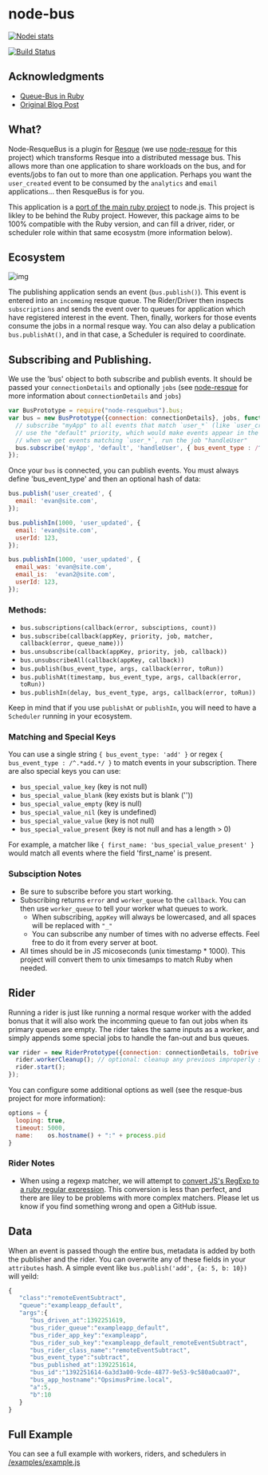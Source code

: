 # node-bus

[![Nodei stats](https://nodei.co/npm/node-resquebus.png?downloads=true)](https://npmjs.org/package/node-resquebus)

[![Build Status](https://travis-ci.org/taskrabbit/node-resquebus.png?branch=master)](https://travis-ci.org/taskrabbit/node-resquebus)

## Acknowledgments
- [Queue-Bus in Ruby](https://github.com/queue-bus/queue-bus)
- [Original Blog Post](http://tech.taskrabbit.com/blog/2013/09/28/resque-bus/)

## What?

Node-ResqueBus is a plugin for [Resque](https://github.com/resque/resque) (we use [node-resque](https://github.com/taskrabbit/node-resque) for this project) which transforms Resque into a distributed message bus.  This allows more than one application to share workloads on the bus, and for events/jobs to fan out to more than one application.  Perhaps you want the `user_created` event to be consumed by the `analytics` and `email` applications... then ResqueBus is for you.

This application is a [port of the main ruby project](https://github.com/queue-bus/queue-bus) to node.js.  This project is likley to be behind the Ruby project.  However, this package aims to be 100% compatible with the Ruby version, and can fill a driver, rider, or scheduler role within that same ecosystm (more information below).

## Ecosystem

![img](https://raw.github.com/taskrabbit/node-resquebus/master/doc/data_flow.jpg)

The publishing application sends an event (`bus.publish()`).  This event is entered into an `incomming` resque queue.  The Rider/Driver then inspects `subscriptions` and sends the event over to queues for application which have registered interest in the event.  Then, finally, workers for those events consume the jobs in a normal resque way.  You can also delay a publication `bus.publishAt()`, and in that case, a Scheduler is required to coordinate.

## Subscribing and Publishing.

We use the 'bus' object to both subscribe and publish events.  It should be passed your `connectionDetails` and optionally `jobs` (see [node-resque](https://github.com/taskrabbit/node-resque) for more information about `connectionDetails` and `jobs`)

```javascript
var BusPrototype = require("node-resquebus").bus;
var bus = new BusPrototype({connection: connectionDetails}, jobs, function(err){
  // subscribe "myApp" to all events that match `user_*` (like `user_created`, `user_updated`, etc)
  // use the "default" priority, which would make events appear in the "myapp_default" queue in resque
  // when we get events matching `user_*`, run the job "handleUser"
  bus.subscribe('myApp', 'default', 'handleUser', { bus_event_type : /^user_.*/ });
});
```

Once your `bus` is connected, you can publish events.  You must always define 'bus_event_type' and then an optional hash of data:

```javascript
bus.publish('user_created', {
  email: 'evan@site.com',
});

bus.publishIn(1000, 'user_updated', {
  email: 'evan@site.com',
  userId: 123,
});

bus.publishIn(1000, 'user_updated', {
  email_was: 'evan@site.com',
  email_is:  'evan2@site.com',
  userId: 123,
});
```
### Methods:

- `bus.subscriptions(callback(error, subsciptions, count))`
- `bus.subscribe(callback(appKey, priority, job, matcher, callback(error, queue_name)))`
- `bus.unsubscribe(callback(appKey, priority, job, callback))`
- `bus.unsubscribeAll(callback(appKey, callback))`
- `bus.publish(bus_event_type, args, callback(error, toRun))`
- `bus.publishAt(timestamp, bus_event_type, args, callback(error, toRun))`
- `bus.publishIn(delay, bus_event_type, args, callback(error, toRun))`

Keep in mind that if you use `publishAt` or `publishIn`, you will need to have a `Scheduler` running in your ecosystem.

### Matching and Special Keys

You can use a single string `{ bus_event_type: 'add' }` or regex `{ bus_event_type : /^.*add.*/ }` to match events in your subscription.  There are also special keys you can use:

- `bus_special_value_key`     (key is not null)
- `bus_special_value_blank`   (key exists but is blank (''))
- `bus_special_value_empty`   (key is null)
- `bus_special_value_nil`     (key is undefined)
- `bus_special_value_value`   (key is not null)
- `bus_special_value_present` (key is not null and has a length > 0)

For example, a matcher like `{ first_name: 'bus_special_value_present' }` would match all events where the field 'first_name' is present.

### Subsciption Notes

- Be sure to subscribe before you start working.
- Subscribing returns `error` and `worker_queue` to the `callback`.  You can then use `worker_queue` to tell your worker what queues to work.
  - When subscribing, `appKey` will always be lowercased, and all spaces will be replaced with `"_"`
  - You can subscribe any number of times with no adverse effects.  Feel free to do it from every server at boot.
- All times should be in JS micoseconds (unix timestamp * 1000).  This project will convert them to unix timesamps to match Ruby when needed.  

## Rider

Running a rider is just like running a normal resque worker with the added bonus that it will also work the incomming queue to fan out jobs when its primary queues are empty.  The rider takes the same inputs as a worker, and simply appends some special jobs to handle the fan-out and bus queues.

```javascript
var rider = new RiderPrototype({connection: connectionDetails, toDrive: true}, jobs, function(){
  rider.workerCleanup(); // optional: cleanup any previous improperly shutdown workers
  rider.start();
});
```
You can configure some additional options as well (see the resque-bus project for more information):

```javascript
options = {
  looping: true,
  timeout: 5000,
  name:    os.hostname() + ":" + process.pid
}
```

### Rider Notes

- When using a regexp matcher, we will attempt to [convert JS's RegExp to a ruby regular expression](https://github.com/queue-bus/node-bus/blob/master/lib/sections/utils.js#L28-L84).  This conversion is less than perfect, and there are liley to be problems with more complex matchers.  Please let us know if you find something wrong and open a GitHub issue.

## Data

When an event is passed though the entire bus, metadata is added by both the publisher and the rider. You can overwrite any of these fields in your `attributes` hash.  A simple event like `bus.publish('add', {a: 5, b: 10})` will yeild:

```javascript
{
   "class":"remoteEventSubtract",
   "queue":"exampleapp_default",
   "args":{
      "bus_driven_at":1392251619,
      "bus_rider_queue":"exampleapp_default",
      "bus_rider_app_key":"exampleapp",
      "bus_rider_sub_key":"exampleapp_default_remoteEventSubtract",
      "bus_rider_class_name":"remoteEventSubtract",
      "bus_event_type":"subtract",
      "bus_published_at":1392251614,
      "bus_id":"1392251614-6a3d3a00-9cde-4877-9e53-9c580a0caa07",
      "bus_app_hostname":"OpsimusPrime.local",
      "a":5,
      "b":10
   }
}
```

## Full Example

You can see a full example with workers, riders, and schedulers in [/examples/example.js](https://github.com/taskrabbit/node-resquebus/blob/examples/example.js)